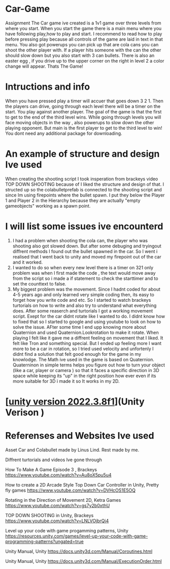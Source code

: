 # Car-Game
 Assignment
The Car game ive created is a 1v1 game over three levels from where you start. When you start the game there is a main menu where you have following play,how to play and start.
I recommend to read how to play before pressing play because all controls of the game are laid in text in that menu. You also got powerups you can pick up that are cola cans you can shoot the other player with.
If a player hits someone with the can the other should slow down but you also start with 3 can bullets. There is also an easter egg , if you drive up to the upper corner on the right in level 2 a color change will appear.
Thats The Game!

# Intructions and info
When you have pressed play a timer will accuer that goes down 3 2 1. Then the players can drive, going through each level there will be a timer on the start. You play against another player.
The goal of the game is that the first to get to the end of the third level wins. While going through levels you will face moving objects in the way , also powerups to slow down the other playing opponent. But main is the first player to get to the third level to win! You dont need any additional package for downloading.

# An example of structure and design Ive used

When creating the shooting script I took insperation from brackeys video TOP DOWN SHOOTING because of I liked the structure and design of that. I structed up so the colabulletprefab is connected to the shooting script and since Im using firepoints where the bullet spawn. I put they below the Player 1 and Player 2 in the Hierarchy because they are actually "empty gameobjects" working as a spawn point.



# I will list some issues ive encounterd 
1. I had a problem when shooting the cola can, the player who was shooting also got slowed down. But after some debuging and tryingout diffrent methods I found out the bullet spawned in the car.
   So I went i realised that I went back to unity and moved my firepoint out of the car and it worked.
2. I wanted to do so when every new level there is a timer on 321 only problem was when I first made the code , the text would move away from the script so i made a if statement to check the starttimer and to set the counttext to false.
3.  My biggest problem was the movement. Since I hadnt coded for about 4-5 years ago and only learned very simple coding then, its easy to forget how you write code and etc. So I started to watch brackeys turtorials on how to write and also try to understand what everything does. After some reaserch and turtorials I got a working movement script. Exept for the car didnt rotate like I wanted to do. I didnt know how to fixed that so I started to google and using youtube to look on how to solve the issue. AFter some time I end upp knowing more about Quaternion and used Quaternion.Lookrotation to make it rotate. When playing I felt like it gave me a diffrent feeling on movement that I liked. It felt like Tron and something special. But I ended up feeling more I want more to be a car in rotation, so I tried used velocity and unfortenly I didnt find a solution that felt good enough for the game in my knowlodge. The Math ive used in the game is based on Quaternion. Quaterninon in simple terms helps you figure out how to turn your object (like a car, player or camera ) so that it faces a specific direction in 3D space while keeping its "up" in the right position how ever even if its more suitable for 3D i made it so It works in my 2D.

# [[unity version 2022.3.8f1](https://unity.com/releases/editor/whats-new/2022.3.8)](Unity Verison )

# Referenses and Websites Ive used

Asset
Car and Colabullet made by Linus Lind.
Rest made by me.

Diffrent turtorials and videos Ive gone through

How To Make A Game Episode 3 , Brackeys
https://www.youtube.com/watch?v=Au8oX5pu5u4

How to create a 2D Arcade Style Top Down Car Controller in Unity, Pretty fly games
https://www.youtube.com/watch?v=DVHcOS1E5OQ

Rotating in the Direction of Movement 2D, Ketra Games
https://www.youtube.com/watch?v=gs7y2b0xthU

TOP DOWN SHOOTING in Unity, Brackeys
https://www.youtube.com/watch?v=LNLVOjbrQj4

Level up your code with game progamming patterns, Unity
https://resources.unity.com/games/level-up-your-code-with-game-programming-patterns?ungated=true

Unity Manual, Unity
https://docs.unity3d.com/Manual/Coroutines.html

Unity Manual, Unity
https://docs.unity3d.com/Manual/ExecutionOrder.html



